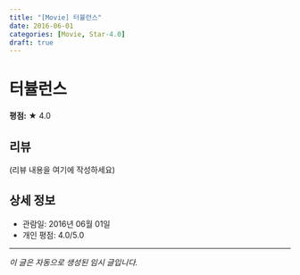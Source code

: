 ```yaml
---
title: "[Movie] 터뷸런스"
date: 2016-06-01
categories: [Movie, Star-4.0]
draft: true
---
```


# 터뷸런스

**평점:** ★ 4.0

## 리뷰

(리뷰 내용을 여기에 작성하세요)

## 상세 정보

- 관람일: 2016년 06월 01일
- 개인 평점: 4.0/5.0

---

*이 글은 자동으로 생성된 임시 글입니다.*
